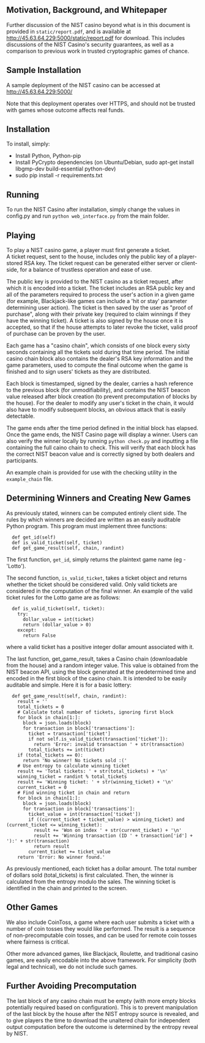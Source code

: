 Motivation, Background, and Whitepaper
--------------------------------

Further discussion of the NIST casino beyond what is in this document is provided in `static/report.pdf`,
and is available at http://45.63.64.229:5000/static/report.pdf for download.  This includes discussions
of the NIST Casino's security guarantees, as well as a comparison to previous work in trusted 
cryptographic games of chance.


Sample Installation
-------------------

A sample deployment of the NIST casino can be accessed at http://45.63.64.229:5000/

Note that this deployment operates over HTTPS, and should not be trusted with games whose outcome affects
real funds.


Installation
-------------

To install, simply:

- Install Python, Python-pip
- Install PyCrypto dependencies (on Ubuntu/Debian, sudo apt-get install libgmp-dev build-essential python-dev)
- sudo pip install -r requirements.txt


Running
-------

To run the NIST Casino after installation, simply change the values in config.py and run
`python web_interface.py` from the main folder.


Playing
-------

To play a NIST casino game, a player must first generate a ticket.  
A ticket request, sent to the house, includes only the public key of a player-stored RSA 
key.  The ticket request can be generated either server or client-side, for a balance 
of trustless operation and ease of use.

The public key is provided to the NIST casino as a ticket request, after which it is encoded into
a ticket.  The ticket includes an RSA public key and all of the parameters required to process
the user's action in a given game (for example, Blackjack-like games can include a 'hit or stay'
parameter determining user action).  The ticket is then saved by the user as "proof of purchase",
along with their private key (required to claim winnings if they have the winning ticket).  A 
ticket is also signed by the house once it is accepted, so that if the house attempts to later
revoke the ticket, valid proof of purchase can be proven by the user.

Each game has a "casino chain", which consists of one block every sixty seconds containing all the
tickets sold during that time period.  The initial casino chain block also contains the dealer's
RSA key information and the game parameters, used to compute the final outcome when the game is finished
and to sign users' tickets as they are distributed.

Each block is timestamped, signed by the dealer, carries a hash reference to the previous block (for 
unmodifiability), and contains the NIST beacon value released after block creation (to prevent precomputation
of blocks by the house).  For the dealer to modify any user's ticket in the chain, it would also have
to modify subsequent blocks, an obvious attack that is easily detectable.

The game ends after the time period defined in the initial block has elapsed.  Once the game ends, the NIST 
Casino page will display a winner.  Users can also verify the winner locally by running 
`python check.py` and inputting a file containing the full caino chain to check.  This will verify that
each block has the correct NIST beacon value and is correctly signed by both dealers and participants.

An example chain is provided for use with the checking utility in the `example_chain` file.


Determining Winners and Creating New Games
-------------------------------------------

As previously stated, winners can be computed entirely client side.  The rules by which winners are
decided are written as an easily auditable Python program.  This program must implement three functions:

```
  def get_id(self)
  def is_valid_ticket(self, ticket)
  def get_game_result(self, chain, randint)

```

The first function, `get_id`, simply returns the plaintext game name (eg - 'Lotto').

The second function, `is_valid_ticket`, takes a ticket object and returns whether the ticket should
be considered valid.  Only valid tickets are considered in the computation of the final winner.  An 
example of the valid ticket rules for the Lotto game are as follows:

```
  def is_valid_ticket(self, ticket):
    try:
      dollar_value = int(ticket)
      return (dollar_value > 0)
    except:
      return False
```

where a valid ticket has a positive integer dollar amount associated with it.

The last function, get_game_result, takes a Casino chain (downloadable from the house) and a random
integer value.  This value is obtained from the NIST beacon API, using the block generated at the
predetermined time and encoded in the first block of the casino chain.  It is intended to be easily
auditable and simple.  Here it is for a basic lottery:

```
  def get_game_result(self, chain, randint):
    result = ''
    total_tickets = 0
    # Calculate total number of tickets, ignoring first block
    for block in chain[1:]:
      block = json.loads(block)
      for transaction in block['transactions']:
        ticket = transaction['ticket']
        if not self.is_valid_ticket(transaction['ticket']):
          return 'Error: invalid transaction ' + str(transaction)
        total_tickets += int(ticket)
    if (total_tickets == 0):
      return 'No winner! No tickets sold :('
    # Use entropy to calculate winning ticket
    result += 'Total tickets: ' + str(total_tickets) + '\n'
    winning_ticket = randint % total_tickets
    result += 'Winning ticket: ' + str(winning_ticket) + '\n'
    current_ticket = 0
    # Find winning ticket in chain and return
    for block in chain[1:]:
      block = json.loads(block)
      for transaction in block['transactions']:
        ticket_value = int(transaction['ticket'])
        if ((current_ticket + ticket_value) > winning_ticket) and (current_ticket <= winning_ticket):
          result += 'Won on index ' + str(current_ticket) + '\n'
          result += 'Winning transaction (ID ' + transaction['id'] + '):' + str(transaction)
          return result
        current_ticket += ticket_value
    return 'Error: No winner found.'
```

As previously mentioned, each ticket has a dollar amount.  The total number of dollars sold (total_tickets) is
first calculated.  Then, the winner is calculated from the entropy modulo the sales.  The winning ticket is 
identified in the chain and printed to the screen.


Other Games
-----------

We also include CoinToss, a game where each user submits a ticket with a number of coin tosses they would like
performed.  The result is a sequence of non-precomputable coin tosses, and can be used for remote coin tosses
where fairness is critical.

Other more advanced games, like Blackjack, Roulette, and traditional casino games, are easily encodable into
the above framework.  For simplicity (both legal and technical), we do not include such games.


Further Avoiding Precomputation
--------------------------------

The last block of any casino chain must be empty (with more empty blocks potentially
required based on configuration).  This is to prevent manipulation of the last block by the house 
after the NIST entropy source is revealed, and to give players the time to download the
unaltered chain for independent output computation before the outcome is determined by
the entropy reveal by NIST.
